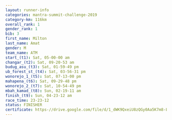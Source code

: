 ```yaml
---
layout: runner-info 
categories: mantra-summit-challenge-2019 
category-km: 116km 
overall_rank: 1
gender_rank: 1
bib: 3
first_name: Milton
last_name: Amat
gender: M
team_name: ATM
start_(t1): Sat, 05-00-00 am
changar_(t2): Sat, 09-20-53 am
budug_asu_(t3): Sat, 01-59-49 pm
ub_forest_st_(t4): Sat, 03-56-31 pm
wonorejo_1_(t5): Sat, 07-13-00 pm
mahapena_(t6): Sat, 09-29-48 pm
wonorejo_2_(t7): Sat, 10-54-49 pm
mbah_kamad_(t8): Sun, 02-19-11 am
finish_(t9): Sun, 04-23-12 am
race_time: 23-23-12
status: FINISHER
certificate: https-//drive.google.com/file/d/1_dWK9QxeiU8zQGy0Aa5K7m8-Lsbw5kDC/view?usp=sharing
---
```

